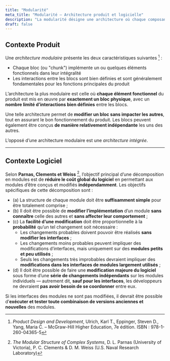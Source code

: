 ```yaml
---
title: "Modularité"
meta_title: "Modularité – Architecture produit et logicielle"
description: "La modularité désigne une architecture où chaque composant assure une fonction clairement définie et interagit de manière explicite avec les autres. Cela permet d’adapter ou de faire évoluer une partie sans impacter l’ensemble du système, tant dans les produits physiques que logiciels."
draft: false
---
```


## Contexte Produit

Une *architecture modulaire* présente les deux caractéristiques suivantes [^1] :

* Chaque bloc (ou "chunk") implémente un ou quelques éléments fonctionnels dans leur intégralité  
* Les interactions entre les blocs sont bien définies et sont généralement fondamentales pour les fonctions principales du produit

L’architecture la plus modulaire est celle où **chaque élément fonctionnel** du produit est mis en œuvre par **exactement un bloc physique**, avec un **nombre limité d’interactions bien définies** entre les blocs.

Une telle architecture permet de **modifier un bloc sans impacter les autres**, tout en assurant le bon fonctionnement du produit. Les blocs peuvent également être conçus **de manière relativement indépendante** les uns des autres.

L’opposé d’une architecture modulaire est une *architecture intégrée*.

---

## Contexte Logiciel

Selon **Parnas, Clements et Weiss** [^2], l’objectif principal d’une décomposition en modules est de **réduire le coût global du logiciel** en permettant aux modules d’être conçus et modifiés **indépendamment**. Les objectifs spécifiques de cette décomposition sont :

* (a) La structure de chaque module doit être **suffisamment simple** pour être totalement comprise ;  
* (b) Il doit être possible de **modifier l’implémentation** d’un module **sans connaître** celle des autres et **sans affecter leur comportement** ;  
* (c) La **facilité d’une modification** doit être proportionnelle à la **probabilité** qu’un tel changement soit nécessaire :  
  * Les changements probables doivent pouvoir être réalisés **sans modifier les interfaces** ;  
  * Les changements moins probables peuvent impliquer des modifications d’interfaces, mais uniquement sur des **modules petits et peu utilisés** ;  
  * Seuls les changements très improbables devraient impliquer des **modifications dans les interfaces de modules largement utilisés** ;  
* (d) Il doit être possible de faire une **modification majeure du logiciel** sous forme d’une **série de changements indépendants** sur les modules individuels — autrement dit, **sauf pour les interfaces**, les développeurs ne devraient **pas avoir besoin de se coordonner** entre eux.

Si les interfaces des modules ne sont pas modifiées, il devrait être possible d’**exécuter et tester toute combinaison de versions anciennes et nouvelles** des modules.

[^1]: *Product Design and Development*, Ulrich, Karl T., Eppinger, Steven D., Yang, Maria C. – McGraw-Hill Higher Education, 7e édition. ISBN : 978-1-260-04365-5  
[^2]: *The Modular Structure of Complex Systems*, D. L. Parnas (University of Victoria), P. C. Clements & D. M. Weiss (U.S. Naval Research Laboratory)

